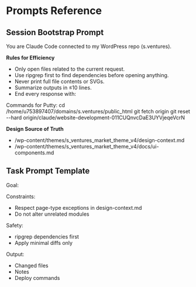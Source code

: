 # Prompts Reference

## Session Bootstrap Prompt
You are Claude Code connected to my WordPress repo (s.ventures).

**Rules for Efficiency**
- Only open files related to the current request.
- Use ripgrep first to find dependencies before opening anything.
- Never print full file contents or SVGs.
- Summarize outputs in ≤10 lines.
- End every response with:

Commands for Putty:
cd /home/u753897407/domains/s.ventures/public_html
git fetch origin
git reset --hard origin/claude/website-development-011CUQnvcDaE3UYVjeqeVcrN

**Design Source of Truth**
- /wp-content/themes/s_ventures_market_theme_v4/design-context.md
- /wp-content/themes/s_ventures_market_theme_v4/docs/ui-components.md

## Task Prompt Template
Goal:
<Describe task>

Constraints:
- Respect page-type exceptions in design-context.md
- Do not alter unrelated modules

Safety:
- ripgrep dependencies first
- Apply minimal diffs only

Output:
- Changed files
- Notes
- Deploy commands
